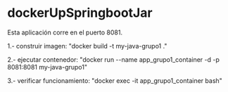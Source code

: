 # dockerUpSpringbootJar
Esta aplicación corre en el puerto 8081.

1.- construir imagen:
"docker build -t my-java-grupo1 ."

2.- ejecutar contenedor:
"docker run --name app_grupo1_container -d -p 8081:8081 my-java-grupo1"

3.- verificar funcionamiento:
"docker exec -it app_grupo1_container bash"